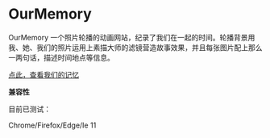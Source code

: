 # OurMemory
OurMemory 一个照片轮播的动画网站，纪录了我们在一起的时间。轮播背景用我、她、我们的照片运用上素描大师的滤镜营造故事效果，并且每张图片配上那么一两句话，描述时间地点等信息。

[点此，查看我们的记忆](https://ShaneWeb.github.io/OurMemory/index.html) 



**兼容性**

目前已测试：

Chrome/Firefox/Edge/Ie 11
